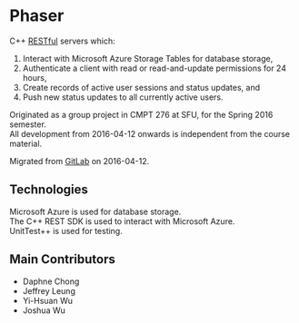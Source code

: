 # Phaser

C++ [RESTful](https://en.wikipedia.org/wiki/Representational_state_transfer) servers which:
1. Interact with Microsoft Azure Storage Tables for database storage,
2. Authenticate a client with read or read-and-update permissions for 24 hours,
3. Create records of active user sessions and status updates, and
4. Push new status updates to all currently active users.

Originated as a group project in CMPT 276 at SFU, for the Spring 2016 semester.  
All development from 2016-04-12 onwards is independent from the course material.

Migrated from [GitLab](https://csil-git1.cs.surrey.sfu.ca/cmpt276-group-faze/phaser) on 2016-04-12.

## Technologies

Microsoft Azure is used for database storage.  
The C++ REST SDK is used to interact with Microsoft Azure.  
UnitTest++ is used for testing.

## Main Contributors

* Daphne Chong
* Jeffrey Leung
* Yi-Hsuan Wu
* Joshua Wu

